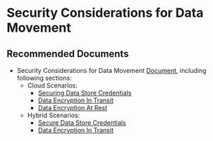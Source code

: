 <properties
	pageTitle="Security Considerations for Data Movement in Azure Data Factory"
	description="Security for Azure Data Movement Service"
	infoBubbleText=""
	authors="chez-charlie"
	ms.author="chez"
	articleId="1585a117-c6ab-40e3-8996-c4d57f44aaa0"
	diagnosticScenario=""
	selfHelpType="generic"
	supportTopicIds="32629476, 32629477"
	resourceTags=""
	productPesIds="15613"
	cloudEnvironments="public"
/>

# Security Considerations for Data Movement

## **Recommended Documents**

* Security Considerations for Data Movement [Document](https://docs.microsoft.com/azure/data-factory/data-movement-security-considerations), including following sections: <br>
  * Cloud Scenarios: <br>
    * [Securing Data Store Credentials](https://docs.microsoft.com/azure/data-factory/data-movement-security-considerations#securing-data-store-credentials) <br>
    * [Data Encryption In Transit](https://docs.microsoft.com/azure/data-factory/data-movement-security-considerations#data-encryption-in-transit) <br>
    * [Data Encryption At Rest](https://docs.microsoft.com/azure/data-factory/data-movement-security-considerations#data-encryption-at-rest) <br>
  * Hybrid Scenarios: <br>
    * [Secure Data Store Credentials](https://docs.microsoft.com/azure/data-factory/data-movement-security-considerations#on-premises-data-store-credentials) <br>
    * [Data Encryption In Transit](https://docs.microsoft.com/azure/data-factory/data-movement-security-considerations#encryption-in-transit) <br>
